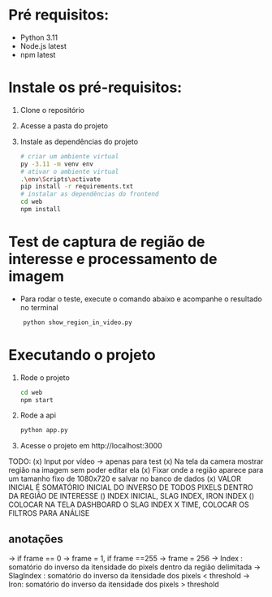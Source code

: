 # Pré requisitos:
- Python 3.11
- Node.js latest
- npm latest



# Instale os pré-requisitos:
1. Clone o repositório
2. Acesse a pasta do projeto
3. Instale as dependências do projeto
    
    ```bash
    # criar um ambiente virtual
    py -3.11 -m venv env
    # ativar o ambiente virtual
    .\env\Scripts\activate
    pip install -r requirements.txt
    # instalar as dependências do frontend
    cd web
    npm install
    ```
# Test de captura de região de interesse e processamento de imagem
- Para rodar o teste, execute o comando abaixo e acompanhe o resultado no terminal

```bash
    python show_region_in_video.py
```

# Executando o projeto
1. Rode o projeto

    ```bash
    cd web
    npm start
    ```
2. Rode a api

    ```bash
    python app.py
    ``` 
3. Acesse o projeto em http://localhost:3000

    
TODO:
(x) Input por vídeo -> apenas para test
(x) Na tela da camera mostrar região na imagem sem poder editar ela
(x) Fixar onde a região aparece para um tamanho fixo de 1080x720 e salvar no banco de dados
(x) VALOR INICIAL É SOMATÓRIO INICIAL DO INVERSO DE TODOS PIXELS DENTRO DA REGIÃO DE INTERESSE
() INDEX INICIAL, SLAG INDEX, IRON INDEX
() COLOCAR NA TELA DASHBOARD O SLAG INDEX X TIME, COLOCAR OS FILTROS PARA ANÁLISE


## anotações
-> if frame == 0 -> frame = 1, if frame ==255 -> frame = 256
-> Index : somatório do inverso da itensidade do pixels dentro da região delimitada
-> SlagIndex : somatório do inverso da itensidade dos pixels < threshold
-> Iron: somatório do inverso da itensidade dos pixels > threshold
